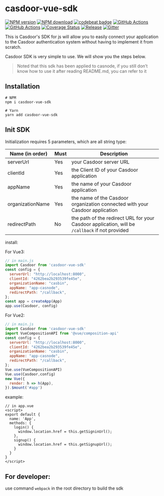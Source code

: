 # casdoor-vue-sdk

[![NPM version][npm-image]][npm-url]
[![NPM download][download-image]][download-url]
[![codebeat badge](https://codebeat.co/badges/6f2ad052-7fc8-42e1-b40f-0ca2648530c2)](https://codebeat.co/projects/github-com-casdoor-casdoor-vue-sdk-master)
[![GitHub Actions](https://github.com/casdoor/casdoor-vue-sdk/actions/workflows/release.yml/badge.svg)](https://github.com/casdoor/casdoor-vue-sdk/actions/workflows/release.yml)
[![GitHub Actions](https://github.com/casdoor/casdoor-vue-sdk/actions/workflows/build.yml/badge.svg)](https://github.com/casdoor/casdoor-vue-sdk/actions/workflows/build.yml)
[![Coverage Status](https://codecov.io/gh/casdoor/casdoor-vue-sdk/branch/master/graph/badge.svg)](https://codecov.io/gh/casdoor/casdoor-vue-sdk)
[![Release](https://img.shields.io/github/release/casdoor/casdoor-vue-sdk.svg)](https://github.com/casdoor/casdoor-vue-sdk/releases/latest)
[![Gitter](https://badges.gitter.im/Join%20Chat.svg)](https://gitter.im/casbin/casdoor)

[npm-image]: https://img.shields.io/npm/v/casdoor-vue-sdk.svg?style=flat-square

[npm-url]: https://npmjs.com/package/casdoor-vue-sdk

[download-image]: https://img.shields.io/npm/dm/casdoor-vue-sdk.svg?style=flat-square

[download-url]: https://npmjs.com/package/casdoor-vue-sdk
 
This is Casdoor's SDK for js will allow you to easily connect your application to the Casdoor authentication system
without having to implement it from scratch.

Casdoor SDK is very simple to use. We will show you the steps below.
 
> Noted that this sdk has been applied to casnode, if you still don’t know how to use it after reading README.md, you can refer to it
 
## Installation

~~~shell script
# NPM
npm i casdoor-vue-sdk

# Yarn
yarn add casdoor-vue-sdk
~~~

## Init SDK

Initialization requires 5 parameters, which are all string type:

| Name (in order)  | Must | Description                                         |
| ---------------- | ---- | --------------------------------------------------- |
| serverUrl  | Yes  | your Casdoor server URL               |
| clientId         | Yes  | the Client ID of your Casdoor application                        |
| appName           | Yes  | the name of your Casdoor application |
| organizationName     | Yes  | the name of the Casdoor organization connected with your Casdoor application                    |
| redirectPath     | No  | the path of the redirect URL for your Casdoor application, will be `/callback` if not provided              |


install:

For Vue3:
```javascript
// in main.js
import Casdoor from 'casdoor-vue-sdk'
const config = {
  serverUrl: "http://localhost:8000",
  clientId: "4262bea2b293539fe45e",
  organizationName: "casbin",
  appName: "app-casnode",
  redirectPath: "/callback",
};
const app = createApp(App)
app.use(Casdoor, config)
```

For Vue2:

```javascript
// in main.js
import Casdoor from 'casdoor-vue-sdk'
import VueCompositionAPI from '@vue/composition-api'
const config = {
  serverUrl: "http://localhost:8000",
  clientId: "4262bea2b293539fe45e",
  organizationName: "casbin",
  appName: "app-casnode",
  redirectPath: "/callback",
};
Vue.use(VueCompositionAPI)
Vue.use(Casdoor,config)
new Vue({
  render: h => h(App),
}).$mount('#app')
```

example:

```vue
// in app.vue
<script>
export default {
  name: 'App',
  methods: {
    login() {
      window.location.href = this.getSigninUrl();
    },
    signup() {
      window.location.href = this.getSignupUrl();
    }
  }
}
</script>
```

## For developer:

use command `webpack` in the root directory to build the sdk  
